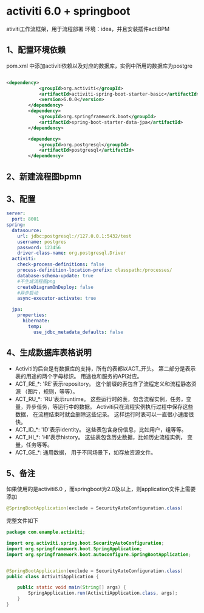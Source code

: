 # activiti 6.0 + springboot
ativiti工作流框架，用于流程部署
环境：idea，并且安装插件actiBPM
## 1、配置环境依赖
pom.xml 中添加activiti依赖以及对应的数据库，实例中所用的数据库为postgre
```xml

<dependency>
            <groupId>org.activiti</groupId>
            <artifactId>activiti-spring-boot-starter-basic</artifactId>
            <version>6.0.0</version>
        </dependency>
        <dependency>
            <groupId>org.springframework.boot</groupId>
            <artifactId>spring-boot-starter-data-jpa</artifactId>
        </dependency>

        <dependency>
            <groupId>org.postgresql</groupId>
            <artifactId>postgresql</artifactId>
        </dependency>

```

## 2、新建流程图bpmn
## 3、配置
``` yml
server:
  port: 8001
spring:
  datasource:
    url: jdbc:postgresql://127.0.0.1:5432/test
    username: postgres
    password: 123456
    driver-class-name: org.postgresql.Driver
  activiti:
    check-process-definitions: false
    process-definition-location-prefix: classpath:/processes/
    database-schema-update: true
    #不生成流程图png
    createDiagramOnDeploy: false
    #异步启动
    async-executor-activate: true

  jpa:
    properties:
      hibernate:
        temp:
          use_jdbc_metadata_defaults: false
```

## 4、生成数据库表格说明
*  Activiti的后台是有数据库的支持，所有的表都以ACT_开头。 第二部分是表示表的用途的两个字母标识。 用途也和服务的API对应。
*  ACT_RE_*: 'RE'表示repository。 这个前缀的表包含了流程定义和流程静态资源 （图片，规则，等等）。
*  ACT_RU_*: 'RU'表示runtime。 这些运行时的表，包含流程实例，任务，变量，异步任务，等运行中的数据。 Activiti只在流程实例执行过程中保存这些数据， 在流程结束时就会删除这些记录。 这样运行时表可以一直很小速度很快。
*  ACT_ID_*: 'ID'表示identity。 这些表包含身份信息，比如用户，组等等。
*  ACT_HI_*: 'HI'表示history。 这些表包含历史数据，比如历史流程实例， 变量，任务等等。
*  ACT_GE_*: 通用数据， 用于不同场景下，如存放资源文件。
## 5、备注
如果使用的是activiti6.0 ，而springboot为2.0及以上，则application文件上需要添加
```Java
@SpringBootApplication(exclude = SecurityAutoConfiguration.class)
```
完整文件如下
```Java
package com.example.activiti;

import org.activiti.spring.boot.SecurityAutoConfiguration;
import org.springframework.boot.SpringApplication;
import org.springframework.boot.autoconfigure.SpringBootApplication;


@SpringBootApplication(exclude = SecurityAutoConfiguration.class)
public class ActivitiApplication {

    public static void main(String[] args) {
        SpringApplication.run(ActivitiApplication.class, args);
    }
}

```
